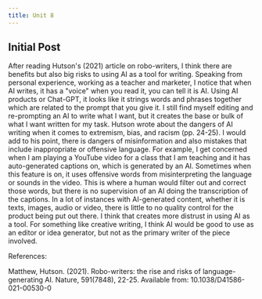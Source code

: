 ```yaml
---
title: Unit 8
---
```

Initial Post
--
After reading Hutson's (2021) article on robo-writers, I think there are benefits but also big risks to using AI as a tool for writing. Speaking from personal experience, working as a teacher and marketer, I notice that when AI writes, it has a "voice" when you read it, you can tell it is AI. Using AI products or Chat-GPT, it looks like it strings words and phrases together which are related to the prompt that you give it. I still find myself editing and re-prompting an AI to write what I want, but it creates the base or bulk of what I want written for my task. Hutson wrote about the dangers of AI writing when it comes to extremism, bias, and racism (pp. 24-25). I would add to his point, there is dangers of misinformation and also mistakes that include inappropriate or offensive language. For example, I get concerned when I am playing a YouTube video for a class that I am teaching and it has auto-generated captions on, which is generated by an AI. Sometimes when this feature is on, it uses offensive words from misinterpreting the language or sounds in the video. This is where a human would filter out and correct those words, but there is no supervision of an AI doing the transcription of the captions. In a lot of instances with AI-generated content, whether it is texts, images, audio or video, there is little to no quality control for the product being put out there. I think that creates more distrust in using AI as a tool. For something like creative writing, I think AI would be good to use as an editor or idea generator, but not as the primary writer of the piece involved.



References:

Matthew, Hutson. (2021). Robo-writers: the rise and risks of language-generating AI. Nature, 591(7848), 22-25. Available from: 10.1038/D41586-021-00530-0 

